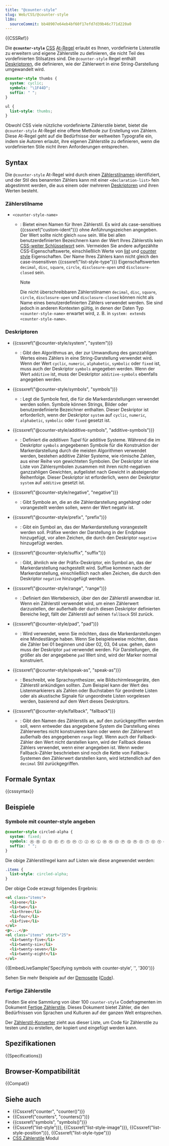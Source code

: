 ```yaml
---
title: "@counter-style"
slug: Web/CSS/@counter-style
l10n:
  sourceCommit: bb48907e64eb4bf60f17efd7d39b46c771d220a0
---
```


{{CSSRef}}

Die **`@counter-style`** [CSS](/de/docs/Web/CSS) [At-Regel](/de/docs/Web/CSS/At-rule) erlaubt es Ihnen, vordefinierte Listenstile zu erweitern und eigene Zählerstile zu definieren, die nicht Teil des vordefinierten Stilsatzes sind. Die `@counter-style` Regel enthält [Deskriptoren](#deskriptoren), die definieren, wie der Zählerwert in eine String-Darstellung umgewandelt wird.

```css
@counter-style thumbs {
  system: cyclic;
  symbols: "\1F44D";
  suffix: " ";
}

ul {
  list-style: thumbs;
}
```

Obwohl CSS viele nützliche vordefinierte Zählerstile bietet, bietet die `@counter-style` At-Regel eine offene Methode zur Erstellung von Zählern. Diese At-Regel geht auf die Bedürfnisse der weltweiten Typografie ein, indem sie Autoren erlaubt, ihre eigenen Zählerstile zu definieren, wenn die vordefinierten Stile nicht ihren Anforderungen entsprechen.

## Syntax

Die `@counter-style` At-Regel wird durch einen [Zählerstilnamen](#zählerstilname) identifiziert, und der Stil des benannten Zählers kann mit einer `<declaration-list>` fein abgestimmt werden, die aus einem oder mehreren [Deskriptoren](#deskriptoren) und ihren Werten besteht.

### Zählerstilname

- `<counter-style-name>`

  - : Bietet einen Namen für Ihren Zählerstil. Es wird als case-sensitives {{cssxref("custom-ident")}} ohne Anführungszeichen angegeben. Der Wert sollte nicht gleich `none` sein. Wie bei allen benutzerdefinierten Bezeichnern kann der Wert Ihres Zählerstils kein [CSS-weiter Schlüsselwort](/de/docs/Web/CSS/CSS_Types#css-wide_keywords) sein. Vermeiden Sie andere aufgezählte CSS-Eigenschaftswerte, einschließlich Werte von [list](/de/docs/Web/CSS/CSS_lists#properties) und [counter style](/de/docs/Web/CSS/CSS_counter_styles#properties) Eigenschaften. Der Name Ihres Zählers kann nicht gleich den case-insensitiven {{cssxref("list-style-type")}} Eigenschaftswerten `decimal`, `disc`, `square`, `circle`, `disclosure-open` und `disclosure-closed` sein.

    > [!NOTE]
    > Die nicht überschreibbaren Zählerstilnamen `decimal`, `disc`, `square`, `circle`, `disclosure-open` und `disclosure-closed` können nicht als Name eines benutzerdefinierten Zählers verwendet werden. Sie sind jedoch in anderen Kontexten gültig, in denen der Daten Typ `<counter-style-name>` erwartet wird, z. B. in `system: extends <counter-style-name>`.

### Deskriptoren

- {{cssxref("@counter-style/system", "system")}}

  - : Gibt den Algorithmus an, der zur Umwandlung des ganzzahligen Wertes eines Zählers in eine String-Darstellung verwendet wird. Wenn der Wert `cyclic`, `numeric`, `alphabetic`, `symbolic` oder `fixed` ist, muss auch der Deskriptor `symbols` angegeben werden. Wenn der Wert `additive` ist, muss der Deskriptor `additive-symbols` ebenfalls angegeben werden.

- {{cssxref("@counter-style/symbols", "symbols")}}

  - : Legt die Symbole fest, die für die Markerdarstellungen verwendet werden sollen. Symbole können Strings, Bilder oder benutzerdefinierte Bezeichner enthalten. Dieser Deskriptor ist erforderlich, wenn der Deskriptor `system` auf `cyclic`, `numeric`, `alphabetic`, `symbolic` oder `fixed` gesetzt ist.

- {{cssxref("@counter-style/additive-symbols", "additive-symbols")}}

  - : Definiert die _additiven Tupel_ für additive Systeme. Während die im Deskriptor `symbols` angegebenen Symbole für die Konstruktion der Markerdarstellung durch die meisten Algorithmen verwendet werden, bestehen additive Zähler Systeme, wie römische Zahlen, aus einer Reihe von gewichteten Symbolen. Der Deskriptor ist eine Liste von Zählersymbolen zusammen mit ihren nicht-negativen ganzzahligen Gewichten, aufgelistet nach Gewicht in absteigender Reihenfolge. Dieser Deskriptor ist erforderlich, wenn der Deskriptor `system` auf `additive` gesetzt ist.

- {{cssxref("@counter-style/negative", "negative")}}

  - : Gibt Symbole an, die an die Zählerdarstellung angehängt oder vorangestellt werden sollen, wenn der Wert negativ ist.

- {{cssxref("@counter-style/prefix", "prefix")}}

  - : Gibt ein Symbol an, das der Markerdarstellung vorangestellt werden soll. Präfixe werden der Darstellung in der Endphase hinzugefügt, vor allen Zeichen, die durch den Deskriptor `negative` hinzugefügt werden.

- {{cssxref("@counter-style/suffix", "suffix")}}

  - : Gibt, ähnlich wie der Präfix-Deskriptor, ein Symbol an, das der Markerdarstellung nachgestellt wird. Suffixe kommen nach der Markerdarstellung, einschließlich nach allen Zeichen, die durch den Deskriptor `negative` hinzugefügt werden.

- {{cssxref("@counter-style/range", "range")}}

  - : Definiert den Wertebereich, über den der Zählerstil anwendbar ist. Wenn ein Zählerstil verwendet wird, um einen Zählerwert darzustellen, der außerhalb der durch diesen Deskriptor definierten Bereiche liegt, fällt der Zählerstil auf seinen `fallback` Stil zurück.

- {{cssxref("@counter-style/pad", "pad")}}

  - : Wird verwendet, wenn Sie möchten, dass die Markerdarstellungen eine Mindestlänge haben. Wenn Sie beispielsweise möchten, dass die Zähler bei 01 beginnen und über 02, 03, 04 usw. gehen, dann muss der Deskriptor `pad` verwendet werden. Für Darstellungen, die größer als der angegebene `pad` Wert sind, wird der Marker normal konstruiert.

- {{cssxref("@counter-style/speak-as", "speak-as")}}

  - : Beschreibt, wie Sprachsynthesizer, wie Bildschirmlesegeräte, den Zählerstil ankündigen sollten. Zum Beispiel kann der Wert des Listenmarkierers als Zahlen oder Buchstaben für geordnete Listen oder als akustische Signale für ungeordnete Listen vorgelesen werden, basierend auf dem Wert dieses Deskriptors.

- {{cssxref("@counter-style/fallback", "fallback")}}
  - : Gibt den Namen des Zählerstils an, auf den zurückgegriffen werden soll, wenn entweder das angegebene System die Darstellung eines Zählerwertes nicht konstruieren kann oder wenn der Zählerwert außerhalb des angegebenen `range` liegt. Wenn auch der Fallback-Zähler den Wert nicht darstellen kann, wird der Fallback dieses Zählers verwendet, wenn einer angegeben ist. Wenn weder Fallback-Zähler beschrieben sind noch die Kette von Fallback-Systemen den Zählerwert darstellen kann, wird letztendlich auf den `decimal` Stil zurückgegriffen.

## Formale Syntax

{{csssyntax}}

## Beispiele

### Symbole mit counter-style angeben

```css
@counter-style circled-alpha {
  system: fixed;
  symbols: Ⓐ Ⓑ Ⓒ Ⓓ Ⓔ Ⓕ Ⓖ Ⓗ Ⓘ Ⓙ Ⓚ Ⓛ Ⓜ Ⓝ Ⓞ Ⓟ Ⓠ Ⓡ Ⓢ Ⓣ Ⓤ Ⓥ Ⓦ Ⓧ Ⓨ Ⓩ;
  suffix: " ";
}
```

Die obige Zählerstilregel kann auf Listen wie diese angewendet werden:

```css
.items {
  list-style: circled-alpha;
}
```

Der obige Code erzeugt folgendes Ergebnis:

```html hidden
<ol class="items">
  <li>one</li>
  <li>two</li>
  <li>three</li>
  <li>four</li>
  <li>five</li>
</ol>
<p>...</p>
<ol class="items" start="25">
  <li>twenty-five</li>
  <li>twenty-six</li>
  <li>twenty-seven</li>
  <li>twenty-eight</li>
</ol>
```

{{EmbedLiveSample('Specifying symbols with counter-style', '', '300')}}

Sehen Sie mehr Beispiele auf der [Demoseite](https://mdn.github.io/css-examples/counter-style-demo/) ([Code](https://github.com/mdn/css-examples/tree/main/counter-style-demo)).

### Fertige Zählerstile

Finden Sie eine Sammlung von über 100 `counter-style` Codefragmenten im Dokument [Fertige Zählerstile](https://www.w3.org/TR/predefined-counter-styles/). Dieses Dokument bietet Zähler, die den Bedürfnissen von Sprachen und Kulturen auf der ganzen Welt entsprechen.

Der [Zählerstil-Konverter](https://r12a.github.io/app-counters/) zieht aus dieser Liste, um Code für Zählerstile zu testen und zu erstellen, der kopiert und eingefügt werden kann.

## Spezifikationen

{{Specifications}}

## Browser-Kompatibilität

{{Compat}}

## Siehe auch

- {{Cssxref("counter", "counter()")}}
- {{Cssxref("counters", "counters()")}}
- {{cssxref("symbols", "symbols()")}}
- {{Cssxref("list-style")}}, {{Cssxref("list-style-image")}}, {{Cssxref("list-style-position")}}, {{Cssxref("list-style-type")}}
- [CSS Zählerstile](/de/docs/Web/CSS/CSS_counter_styles) Modul
